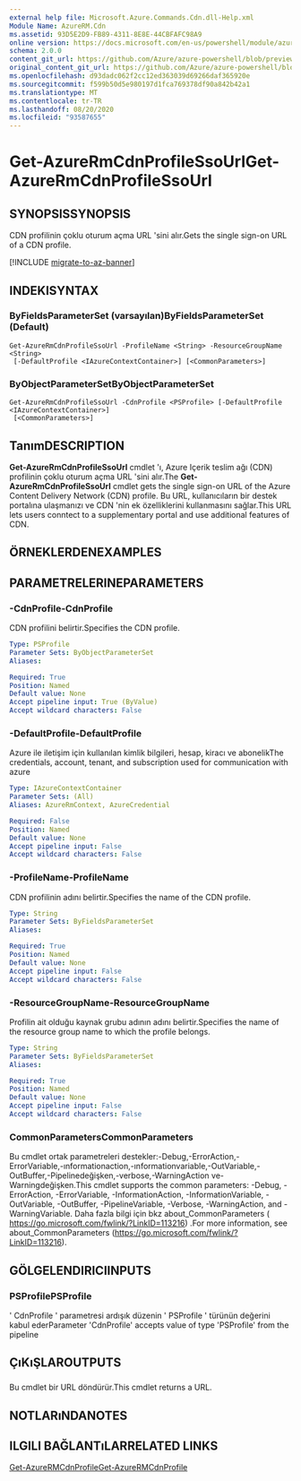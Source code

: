 ```yaml
---
external help file: Microsoft.Azure.Commands.Cdn.dll-Help.xml
Module Name: AzureRM.Cdn
ms.assetid: 93D5E2D9-FB89-4311-8E8E-44CBFAFC98A9
online version: https://docs.microsoft.com/en-us/powershell/module/azurerm.cdn/get-azurermcdnprofilessourl
schema: 2.0.0
content_git_url: https://github.com/Azure/azure-powershell/blob/preview/src/ResourceManager/Cdn/Commands.Cdn/help/Get-AzureRmCdnProfileSsoUrl.md
original_content_git_url: https://github.com/Azure/azure-powershell/blob/preview/src/ResourceManager/Cdn/Commands.Cdn/help/Get-AzureRmCdnProfileSsoUrl.md
ms.openlocfilehash: d93dadc062f2cc12ed363039d69266daf365920e
ms.sourcegitcommit: f599b50d5e980197d1fca769378df90a842b42a1
ms.translationtype: MT
ms.contentlocale: tr-TR
ms.lasthandoff: 08/20/2020
ms.locfileid: "93587655"
---
```

# <span data-ttu-id="d6113-101">Get-AzureRmCdnProfileSsoUrl</span><span class="sxs-lookup"><span data-stu-id="d6113-101">Get-AzureRmCdnProfileSsoUrl</span></span>

## <span data-ttu-id="d6113-102">SYNOPSIS</span><span class="sxs-lookup"><span data-stu-id="d6113-102">SYNOPSIS</span></span>
<span data-ttu-id="d6113-103">CDN profilinin çoklu oturum açma URL 'sini alır.</span><span class="sxs-lookup"><span data-stu-id="d6113-103">Gets the single sign-on URL of a CDN profile.</span></span>

[!INCLUDE [migrate-to-az-banner](../../includes/migrate-to-az-banner.md)]

## <span data-ttu-id="d6113-104">INDEKI</span><span class="sxs-lookup"><span data-stu-id="d6113-104">SYNTAX</span></span>

### <span data-ttu-id="d6113-105">ByFieldsParameterSet (varsayılan)</span><span class="sxs-lookup"><span data-stu-id="d6113-105">ByFieldsParameterSet (Default)</span></span>
```
Get-AzureRmCdnProfileSsoUrl -ProfileName <String> -ResourceGroupName <String>
 [-DefaultProfile <IAzureContextContainer>] [<CommonParameters>]
```

### <span data-ttu-id="d6113-106">ByObjectParameterSet</span><span class="sxs-lookup"><span data-stu-id="d6113-106">ByObjectParameterSet</span></span>
```
Get-AzureRmCdnProfileSsoUrl -CdnProfile <PSProfile> [-DefaultProfile <IAzureContextContainer>]
 [<CommonParameters>]
```

## <span data-ttu-id="d6113-107">Tanım</span><span class="sxs-lookup"><span data-stu-id="d6113-107">DESCRIPTION</span></span>
<span data-ttu-id="d6113-108">**Get-AzureRmCdnProfileSsoUrl** cmdlet 'ı, Azure Içerik teslim ağı (CDN) profilinin çoklu oturum açma URL 'sini alır.</span><span class="sxs-lookup"><span data-stu-id="d6113-108">The **Get-AzureRmCdnProfileSsoUrl** cmdlet gets the single sign-on URL of the Azure Content Delivery Network (CDN) profile.</span></span>
<span data-ttu-id="d6113-109">Bu URL, kullanıcıların bir destek portalına ulaşmanızı ve CDN 'nin ek özelliklerini kullanmasını sağlar.</span><span class="sxs-lookup"><span data-stu-id="d6113-109">This URL lets users conntect to a supplementary portal and use additional features of  CDN.</span></span>

## <span data-ttu-id="d6113-110">ÖRNEKLERDEN</span><span class="sxs-lookup"><span data-stu-id="d6113-110">EXAMPLES</span></span>

## <span data-ttu-id="d6113-111">PARAMETRELERINE</span><span class="sxs-lookup"><span data-stu-id="d6113-111">PARAMETERS</span></span>

### <span data-ttu-id="d6113-112">-CdnProfile</span><span class="sxs-lookup"><span data-stu-id="d6113-112">-CdnProfile</span></span>
<span data-ttu-id="d6113-113">CDN profilini belirtir.</span><span class="sxs-lookup"><span data-stu-id="d6113-113">Specifies the CDN profile.</span></span>

```yaml
Type: PSProfile
Parameter Sets: ByObjectParameterSet
Aliases: 

Required: True
Position: Named
Default value: None
Accept pipeline input: True (ByValue)
Accept wildcard characters: False
```

### <span data-ttu-id="d6113-114">-DefaultProfile</span><span class="sxs-lookup"><span data-stu-id="d6113-114">-DefaultProfile</span></span>
<span data-ttu-id="d6113-115">Azure ile iletişim için kullanılan kimlik bilgileri, hesap, kiracı ve abonelik</span><span class="sxs-lookup"><span data-stu-id="d6113-115">The credentials, account, tenant, and subscription used for communication with azure</span></span>

```yaml
Type: IAzureContextContainer
Parameter Sets: (All)
Aliases: AzureRmContext, AzureCredential

Required: False
Position: Named
Default value: None
Accept pipeline input: False
Accept wildcard characters: False
```

### <span data-ttu-id="d6113-116">-ProfileName</span><span class="sxs-lookup"><span data-stu-id="d6113-116">-ProfileName</span></span>
<span data-ttu-id="d6113-117">CDN profilinin adını belirtir.</span><span class="sxs-lookup"><span data-stu-id="d6113-117">Specifies the name of the CDN profile.</span></span>

```yaml
Type: String
Parameter Sets: ByFieldsParameterSet
Aliases: 

Required: True
Position: Named
Default value: None
Accept pipeline input: False
Accept wildcard characters: False
```

### <span data-ttu-id="d6113-118">-ResourceGroupName</span><span class="sxs-lookup"><span data-stu-id="d6113-118">-ResourceGroupName</span></span>
<span data-ttu-id="d6113-119">Profilin ait olduğu kaynak grubu adının adını belirtir.</span><span class="sxs-lookup"><span data-stu-id="d6113-119">Specifies the name of the resource group name to which the profile belongs.</span></span>

```yaml
Type: String
Parameter Sets: ByFieldsParameterSet
Aliases: 

Required: True
Position: Named
Default value: None
Accept pipeline input: False
Accept wildcard characters: False
```

### <span data-ttu-id="d6113-120">CommonParameters</span><span class="sxs-lookup"><span data-stu-id="d6113-120">CommonParameters</span></span>
<span data-ttu-id="d6113-121">Bu cmdlet ortak parametreleri destekler:-Debug,-ErrorAction,-ErrorVariable,-ınformationaction,-ınformationvariable,-OutVariable,-OutBuffer,-Pipelinedeğişken,-verbose,-WarningAction ve-Warningdeğişken.</span><span class="sxs-lookup"><span data-stu-id="d6113-121">This cmdlet supports the common parameters: -Debug, -ErrorAction, -ErrorVariable, -InformationAction, -InformationVariable, -OutVariable, -OutBuffer, -PipelineVariable, -Verbose, -WarningAction, and -WarningVariable.</span></span> <span data-ttu-id="d6113-122">Daha fazla bilgi için bkz about_CommonParameters ( https://go.microsoft.com/fwlink/?LinkID=113216) .</span><span class="sxs-lookup"><span data-stu-id="d6113-122">For more information, see about_CommonParameters (https://go.microsoft.com/fwlink/?LinkID=113216).</span></span>

## <span data-ttu-id="d6113-123">GÖLGELENDIRICI</span><span class="sxs-lookup"><span data-stu-id="d6113-123">INPUTS</span></span>

### <span data-ttu-id="d6113-124">PSProfile</span><span class="sxs-lookup"><span data-stu-id="d6113-124">PSProfile</span></span>
<span data-ttu-id="d6113-125">' CdnProfile ' parametresi ardışık düzenin ' PSProfile ' türünün değerini kabul eder</span><span class="sxs-lookup"><span data-stu-id="d6113-125">Parameter 'CdnProfile' accepts value of type 'PSProfile' from the pipeline</span></span>

## <span data-ttu-id="d6113-126">ÇıKıŞLAR</span><span class="sxs-lookup"><span data-stu-id="d6113-126">OUTPUTS</span></span>

###  
<span data-ttu-id="d6113-127">Bu cmdlet bir URL döndürür.</span><span class="sxs-lookup"><span data-stu-id="d6113-127">This cmdlet returns a URL.</span></span>

## <span data-ttu-id="d6113-128">NOTLARıNDA</span><span class="sxs-lookup"><span data-stu-id="d6113-128">NOTES</span></span>

## <span data-ttu-id="d6113-129">ILGILI BAĞLANTıLAR</span><span class="sxs-lookup"><span data-stu-id="d6113-129">RELATED LINKS</span></span>

[<span data-ttu-id="d6113-130">Get-AzureRMCdnProfile</span><span class="sxs-lookup"><span data-stu-id="d6113-130">Get-AzureRMCdnProfile</span></span>](./Get-AzureRMCdnProfile.md)


